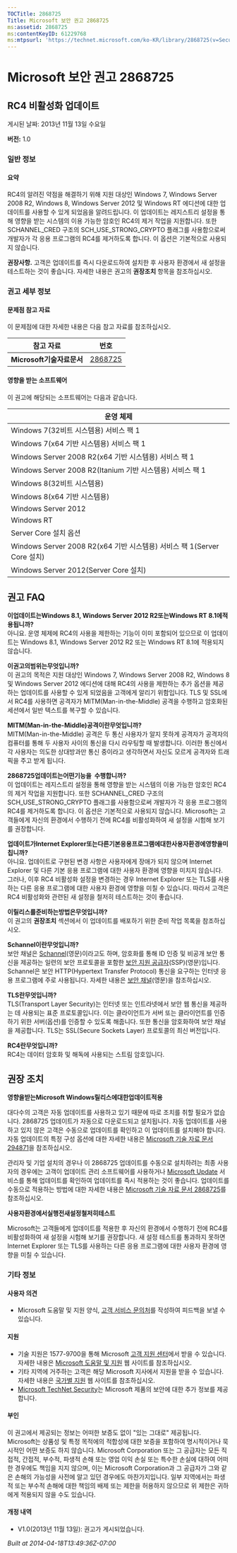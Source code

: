 ```yaml
---
TOCTitle: 2868725
Title: Microsoft 보안 권고 2868725
ms:assetid: 2868725
ms:contentKeyID: 61229768
ms:mtpsurl: 'https://technet.microsoft.com/ko-KR/library/2868725(v=Security.10)'
---
```




Microsoft 보안 권고 2868725
===========================

RC4 비활성화 업데이트
---------------------

게시된 날짜: 2013년 11월 13일 수요일

**버전:** 1.0

### 일반 정보

#### 요약

RC4의 알려진 약점을 해결하기 위해 지원 대상인 Windows 7, Windows Server 2008 R2, Windows 8, Windows Server 2012 및 Windows RT 에디션에 대한 업데이트를 사용할 수 있게 되었음을 알려드립니다. 이 업데이트는 레지스트리 설정을 통해 영향을 받는 시스템의 이용 가능한 암호인 RC4의 제거 작업을 지원합니다. 또한 SCHANNEL\_CRED 구조의 SCH\_USE\_STRONG\_CRYPTO 플래그를 사용함으로써 개발자가 각 응용 프로그램의 RC4를 제거하도록 합니다. 이 옵션은 기본적으로 사용되지 않습니다.

**권장사항.** 고객은 업데이트를 즉시 다운로드하여 설치한 후 사용자 환경에서 새 설정을 테스트하는 것이 좋습니다. 자세한 내용은 권고의 **권장조치** 항목을 참조하십시오.

### 권고 세부 정보

#### 문제점 참고 자료

이 문제점에 대한 자세한 내용은 다음 참고 자료를 참조하십시오.

| 참고 자료                      | 번호                                               |
|--------------------------------|----------------------------------------------------|
| **Microsoft기술자료문서** | [2868725](https://support.microsoft.com/kb/2868725) |

#### 영향을 받는 소프트웨어

이 권고에 해당되는 소프트웨어는 다음과 같습니다.

| 운영 체제                                                               |
|-------------------------------------------------------------------------|
| Windows 7(32비트 시스템용) 서비스 팩 1                                  |
| Windows 7(x64 기반 시스템용) 서비스 팩 1                                |
| Windows Server 2008 R2(x64 기반 시스템용) 서비스 팩 1                   |
| Windows Server 2008 R2(Itanium 기반 시스템용) 서비스 팩 1               |
| Windows 8(32비트 시스템용)                                              |
| Windows 8(x64 기반 시스템용)                                            |
| Windows Server 2012                                                     |
| Windows RT                                                              |
| Server Core 설치 옵션                                                   |
| Windows Server 2008 R2(x64 기반 시스템용) 서비스 팩 1(Server Core 설치) |
| Windows Server 2012(Server Core 설치)                                   |

권고 FAQ
--------


**이업데이트는Windows 8.1, Windows Server 2012 R2또는Windows RT 8.1에적용됩니까?**  
아니요. 운영 체제에 RC4의 사용을 제한하는 기능이 이미 포함되어 있으므로 이 업데이트는 Windows 8.1, Windows Server 2012 R2 또는 Windows RT 8.1에 적용되지 않습니다.

**이권고의범위는무엇입니까?**  
이 권고의 목적은 지원 대상인 Windows 7, Windows Server 2008 R2, Windows 8 및 Windows Server 2012 에디션에 대해 RC4의 사용을 제한하는 추가 옵션을 제공하는 업데이트를 사용할 수 있게 되었음을 고객에게 알리기 위함입니다. TLS 및 SSL에서 RC4를 사용하면 공격자가 MITM(Man-in-the-Middle) 공격을 수행하고 암호화된 세션에서 일반 텍스트를 복구할 수 있습니다.

**MITM(Man-in-the-Middle)공격이란무엇입니까?**  
MITM(Man-in-the-Middle) 공격은 두 통신 사용자가 알지 못하게 공격자가 공격자의 컴퓨터를 통해 두 사용자 사이의 통신을 다시 라우팅할 때 발생합니다. 이러한 통신에서 각 사용자는 의도한 상대방과만 통신 중이라고 생각하면서 자신도 모르게 공격자와 트래픽을 주고 받게 됩니다.

**2868725업데이트는어떤기능을  수행합니까?**  
이 업데이트는 레지스트리 설정을 통해 영향을 받는 시스템의 이용 가능한 암호인 RC4의 제거 작업을 지원합니다. 또한 SCHANNEL\_CRED 구조의 SCH\_USE\_STRONG\_CRYPTO 플래그를 사용함으로써 개발자가 각 응용 프로그램의 RC4를 제거하도록 합니다. 이 옵션은 기본적으로 사용되지 않습니다. Microsoft는 고객들에게 자신의 환경에서 수행하기 전에 RC4를 비활성화하여 새 설정을 시험해 보기를 권장합니다.

**업데이트가Internet Explorer또는다른기본응용프로그램에대한사용자환경에영향을미칩니까?**   
아니요. 업데이트로 구현된 변경 사항은 사용자에게 장애가 되지 않으며 Internet Explorer 및 다른 기본 응용 프로그램에 대한 사용자 환경에 영향을 미치지 않습니다. 그러나, 이후 RC4 비활성화 설정을 변경하는 경우 Internet Explorer 또는 TLS를 사용하는 다른 응용 프로그램에 대한 사용자 환경에 영향을 미칠 수 있습니다. 따라서 고객은 RC4 비활성화와 관련된 새 설정을 철저히 테스트하는 것이 좋습니다.

**이릴리스를준비하는방법은무엇입니까?**  
이 권고의 **권장조치** 섹션에서 이 업데이트를 배포하기 위한 준비 작업 목록을 참조하십시오.

**Schannel이란무엇입니까?**  
보안 채널은 [Schannel](https://msdn.microsoft.com/en-us/library/windows/desktop/ms721625(v=vs.85).aspx)(영문)이라고도 하며, 암호화를 통해 ID 인증 및 비공개 보안 통신을 제공하는 일련의 보안 프로토콜을 포함한 [보안 지원 공급자](https://msdn.microsoft.com/en-us/library/windows/desktop/ms721625(v=vs.85).aspx)(SSP)(영문)입니다. Schannel은 보안 HTTP(Hypertext Transfer Protocol) 통신을 요구하는 인터넷 응용 프로그램에 주로 사용됩니다. 자세한 내용은 [보안 채널](https://msdn.microsoft.com/en-us/library/windows/desktop/aa380123(v=vs.85).aspx)(영문)을 참조하십시오.

**TLS란무엇입니까?**  
TLS(Transport Layer Security)는 인터넷 또는 인트라넷에서 보안 웹 통신을 제공하는 데 사용되는 표준 프로토콜입니다. 이는 클라이언트가 서버 또는 클라이언트를 인증하기 위한 서버(옵션)를 인증할 수 있도록 해줍니다. 또한 통신을 암호화하여 보안 채널을 제공합니다. TLS는 SSL(Secure Sockets Layer) 프로토콜의 최신 버전입니다.

**RC4란무엇입니까?**  
RC4는 데이터 암호화 및 해독에 사용되는 스트림 암호입니다.

권장 조치
---------


**영향을받는Microsoft Windows릴리스에대한업데이트적용**

대다수의 고객은 자동 업데이트를 사용하고 있기 때문에 따로 조치를 취할 필요가 없습니다. 2868725 업데이트가 자동으로 다운로드되고 설치됩니다. 자동 업데이트를 사용하고 있지 않은 고객은 수동으로 업데이트를 확인하고 이 업데이트를 설치해야 합니다. 자동 업데이트의 특정 구성 옵션에 대한 자세한 내용은 [Microsoft 기술 자료 문서 294871](https://support.microsoft.com/kb/294871)을 참조하십시오.

관리자 및 기업 설치의 경우나 이 2868725 업데이트를 수동으로 설치하려는 최종 사용자의 경우에는 고객이 업데이트 관리 소프트웨어를 사용하거나 [Microsoft Update](https://www.cve.mitre.org/cgi-bin/cvename.cgi?linkid=40747) 서비스를 통해 업데이트를 확인하여 업데이트를 즉시 적용하는 것이 좋습니다. 업데이트를 수동으로 적용하는 방법에 대한 자세한 내용은 [Microsoft 기술 자료 문서 2868725](https://support.microsoft.com/kb/2868725)를 참조하십시오.

**사용자환경에서실행전새설정철저히테스트**

Microsoft는 고객들에게 업데이트를 적용한 후 자신의 환경에서 수행하기 전에 RC4를 비활성화하여 새 설정을 시험해 보기를 권장합니다. 새 설정 테스트를 통과하지 못하면 Internet Explorer 또는 TLS를 사용하는 다른 응용 프로그램에 대한 사용자 환경에 영향을 미칠 수 있습니다.

### 기타 정보

#### 사용자 의견

-   Microsoft 도움말 및 지원 양식, [고객 서비스 문의처](https://support.microsoft.com/kb/?scid=sw;en;1257&showpage=1&ws=technet&sd=tech)를 작성하여 피드백을 보낼 수 있습니다.

#### 지원

-   기술 지원은 1577-9700을 통해 Microsoft [고객 지원 센터](https://go.microsoft.com/fwlink/?linkid=21131)에서 받을 수 있습니다. 자세한 내용은 [Microsoft 도움말 및 지원](https://support.microsoft.com/) 웹 사이트를 참조하십시오.
-   기타 지역에 거주하는 고객은 해당 Microsoft 지사에서 지원을 받을 수 있습니다. 자세한 내용은 [국가별 지원](https://go.microsoft.com/fwlink/?linkid=21155) 웹 사이트를 참조하십시오.
-   [Microsoft TechNet Security](https://go.microsoft.com/fwlink/?linkid=21132)는 Microsoft 제품의 보안에 대한 추가 정보를 제공합니다.

#### 부인

이 권고에서 제공되는 정보는 어떠한 보증도 없이 "있는 그대로" 제공됩니다. Microsoft는 상품성 및 특정 목적에의 적합성에 대한 보증을 포함하여 명시적이거나 묵시적인 어떤 보증도 하지 않습니다. Microsoft Corporation 또는 그 공급자는 모든 직접적, 간접적, 부수적, 파생적 손해 또는 영업 이익 손실 또는 특수한 손실에 대하여 어떠한 경우에도 책임을 지지 않으며, 이는 Microsoft Corporation과 그 공급자가 그와 같은 손해의 가능성을 사전에 알고 있던 경우에도 마찬가지입니다. 일부 지역에서는 파생적 또는 부수적 손해에 대한 책임의 배제 또는 제한을 허용하지 않으므로 위 제한은 귀하에게 적용되지 않을 수도 있습니다.

#### 개정 내역

-   V1.0(2013년 11월 13일): 권고가 게시되었습니다.

*Built at 2014-04-18T13:49:36Z-07:00*
